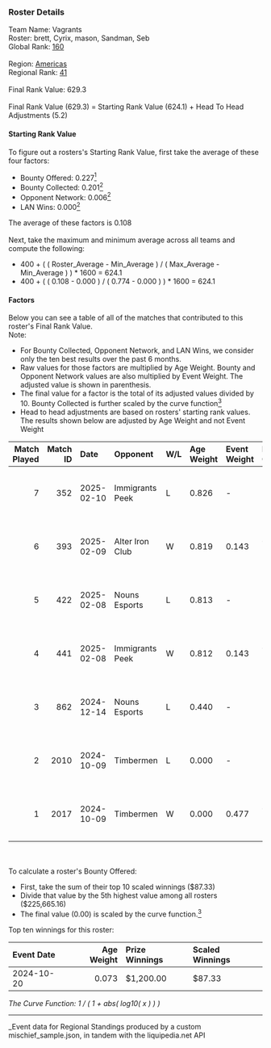 ### Roster Details<br />
Team Name: Vagrants<br />
Roster: brett, Cyrix, mason, Sandman, Seb<br />
Global Rank: [160](../../standings_global_2025_04_07.md)<br />
<br />
Region: [Americas]( ../../standings_americas_2025_04_07.md)<br />
Regional Rank: [41]( ../../standings_americas_2025_04_07.md)<br />
<br />
Final Rank Value:  629.3<br />
<br />
Final Rank Value (629.3) = Starting Rank Value (624.1) + Head To Head Adjustments (5.2)<br />

#### Starting Rank Value<br />
To figure out a rosters's Starting Rank Value, first take the average of these four factors:<br />
- Bounty Offered: 0.227[<sup>1</sup>](#table2)
- Bounty Collected: 0.201[<sup>2</sup>](#table1)
- Opponent Network: 0.006[<sup>2</sup>](#table1)
- LAN Wins: 0.000[<sup>2</sup>](#table1)

The average of these factors is 0.108<br />
<br />
Next, take the maximum and minimum average across all teams and compute the following:<br />
- 400 + ( ( Roster_Average - Min_Average ) / ( Max_Average - Min_Average ) ) * 1600 = 624.1
- 400 + ( ( 0.108 - 0.000 ) / ( 0.774 - 0.000 ) ) * 1600 = 624.1


#### Factors<br />
Below you can see a table of all of the matches that contributed to this roster's Final Rank Value.<br />
Note:<br />

- For Bounty Collected, Opponent Network, and LAN Wins, we consider only the ten best results over the past 6 months.
- Raw values for those factors are multiplied by Age Weight. Bounty and Opponent Network values are also multiplied by Event Weight. The adjusted value is shown in parenthesis.
- The final value for a factor is the total of its adjusted values divided by 10. Bounty Collected is further scaled by the curve function[<sup>3</sup>](#curveFunction)
- Head to head adjustments are based on rosters' starting rank values. The results shown below are adjusted by Age Weight and not Event Weight
<span id="table1"></span><br />


| Match Played | Match ID | Date       | Opponent        | W/L | Age Weight | Event Weight | Bounty Collected | Opponent Network | LAN Wins  | H2H Adj. | Roster                            |
| -: | -: | :- | :- | :- | :- | :- | :- | :- | :- | -: | :- |
|            7 |      352 | 2025-02-10 | Immigrants Peek | L   | 0.826      | -            | -                | -                | -         |   -12.37 | brett, Cyrix, mason, Sandman, Seb |
|            6 |      393 | 2025-02-09 | Alter Iron Club | W   | 0.819      | 0.143        | 0.008 (0.001)    | 0.292 (0.034)    | 0 (0.000) |    15.33 | brett, Cyrix, mason, Sandman, Seb |
|            5 |      422 | 2025-02-08 | Nouns Esports   | L   | 0.813      | -            | -                | -                | -         |    -7.20 | brett, Cyrix, mason, Sandman, Seb |
|            4 |      441 | 2025-02-08 | Immigrants Peek | W   | 0.812      | 0.143        | 0.001 (0.000)    | 0.230 (0.027)    | 0 (0.000) |    13.19 | brett, Cyrix, mason, Sandman, Seb |
|            3 |      862 | 2024-12-14 | Nouns Esports   | L   | 0.440      | -            | -                | -                | -         |    -3.74 | Cyrix, mason, micro, Sandman, Seb |
|            2 |     2010 | 2024-10-09 | Timbermen       | L   | 0.000      | -            | -                | -                | -         |    -0.00 | Cyrix, DJF, Sandman, Seb, Tender  |
|            1 |     2017 | 2024-10-09 | Timbermen       | W   | 0.000      | 0.477        | 0.009 (0.000)    | 0.132 (0.000)    | 0 (0.000) |     0.00 | Cyrix, DJF, Sandman, Seb, Tender  |

<br />
<span id="table2"></span><br />
To calculate a roster's Bounty Offered:<br />

- First, take the sum of their top 10 scaled winnings ($87.33)
- Divide that value by the 5th highest value among all rosters ($225,665.16)
- The final value (0.00) is scaled by the curve function.[<sup>3</sup>](#curveFunction)

Top ten winnings for this roster:<br />

| Event Date | Age Weight | Prize Winnings | Scaled Winnings |
| :- | -: | :- | :- |
| 2024-10-20 |      0.073 | $1,200.00      | $87.33          |


<span id="curveFunction"></span>_The Curve Function: 1 / ( 1 + abs( log10( x ) ) )_<br />

---
_Event data for Regional Standings produced by a custom mischief_sample.json, in tandem with the liquipedia.net API<br />
